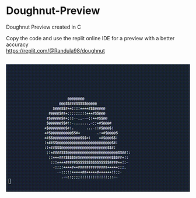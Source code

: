 # Doughnut-Preview
Doughnut Preview created in C

Copy the code and use the replit online IDE for a preview with a better accuracy
<br>
https://replit.com/@Randula98/doughnut
##

<img src = "https://github.com/Randula98/Doughnut-Preview/blob/main/doughnut.gif" ></img>
